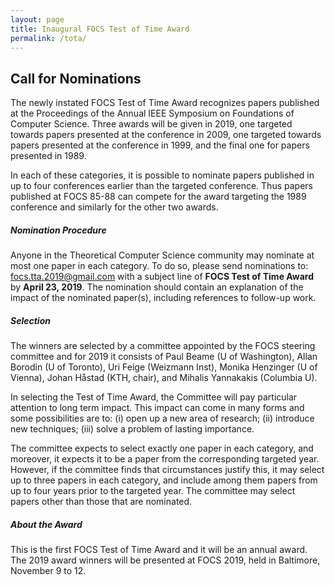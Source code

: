 ```yaml
---
layout: page
title: Inaugural FOCS Test of Time Award
permalink: /tota/
---
```


## Call for Nominations
The newly instated FOCS Test of Time Award recognizes papers published at the Proceedings of the Annual IEEE Symposium on Foundations of Computer Science. Three awards will be given in 2019, one targeted towards papers presented at the conference in 2009, one targeted towards papers presented at the conference in 1999, and the final one for papers presented in 1989.

In each of these categories, it is possible to nominate papers published in up to four conferences earlier than the targeted conference. Thus papers published at FOCS 85-88 can compete for the award targeting the 1989 conference and similarly for the other two awards.

##### Nomination Procedure
Anyone in the Theoretical Computer Science community may nominate at most one paper in each category. To do so, please send nominations to: <a href="mailto:focs.tta.2019@gmail.com?subject=FOCS Test of Time Award">focs.tta.2019@gmail.com</a> with a subject line of **FOCS Test of Time Award** by **April 23, 2019**. The nomination should contain an explanation of the impact of the nominated paper(s), including references to follow-up work.

##### Selection
The winners are selected by a committee appointed by the FOCS steering committee and for 2019 it consists of Paul Beame (U of Washington), Allan Borodin (U of Toronto), Uri Feige (Weizmann Inst), Monika Henzinger (U of Vienna), Johan H&aring;stad (KTH, chair), and Mihalis Yannakakis (Columbia U).

In selecting the Test of Time Award, the Committee will pay particular attention to long term impact.  This impact can come in many forms and some possibilities are to: (i) open up a new area of research; (ii) introduce new techniques; (iii) solve a problem of lasting importance.  

The committee expects to select exactly one paper in each category, and moreover, it expects it to be a paper from the corresponding targeted year. However, if the committee finds that circumstances justify this, it may select up to three papers in each category, and include among them papers from up to four years prior to the targeted year. The committee may select papers other than those that are nominated.

##### About the Award
This is the first FOCS Test of Time Award and it will be an annual award. The 2019
award winners will be presented at FOCS 2019, held in Baltimore, November 9 to 12.
